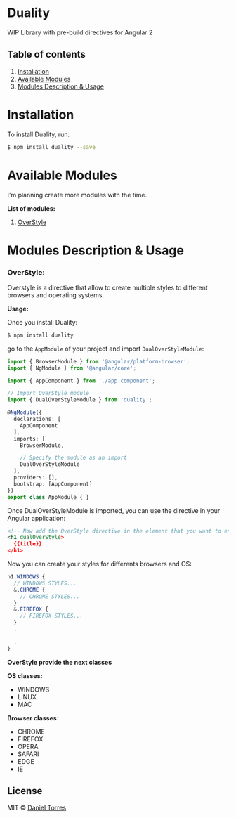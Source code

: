 # Duality

WIP Library with pre-build directives for Angular 2

## Table of contents 
1. [Installation](#installation)
2. [Available Modules](#available-modules)
3. [Modules Description & Usage](#modules-description--usage)

# Installation

To install Duality, run:

```bash
$ npm install duality --save
```

# Available Modules

I'm planning create more modules with the time.

**List of modules:**

1. [OverStyle](#overstyle)

# Modules Description & Usage

### OverStyle:

Overstyle is a directive that allow to create multiple styles to different browsers and operating systems.

**Usage:**

Once you install Duality:

```bash
$ npm install duality
```

go to the `AppModule` of your project and import `DualOverStyleModule`:

```typescript
import { BrowserModule } from '@angular/platform-browser';
import { NgModule } from '@angular/core';

import { AppComponent } from './app.component';

// Import OverStyle module
import { DualOverStyleModule } from 'duality';

@NgModule({
  declarations: [
    AppComponent
  ],
  imports: [
    BrowserModule,

    // Specify the module as an import
    DualOverStyleModule
  ],
  providers: [],
  bootstrap: [AppComponent]
})
export class AppModule { }
```

Once DualOverStyleModule is imported, you can use the directive in your Angular application:

```xml
<!-- Now add the OverStyle directive in the element that you want to enable the multi styles -->
<h1 dualOverStyle>
  {{title}}
</h1>
```
Now you can create your styles for differents browsers and OS:
```sass
h1.WINDOWS {
  // WINDOWS STYLES...
  &.CHROME {
    // CHROME STYLES...
  }
  &.FIREFOX {
    // FIREFOX STYLES...
  }
  .
  .
  .
}
```

**OverStyle provide the next classes**

**OS classes:**
* WINDOWS
* LINUX
* MAC

**Browser classes:**
* CHROME
* FIREFOX
* OPERA
* SAFARI
* EDGE
* IE

## License

MIT © [Daniel Torres](mailto:danny908t@gmail.com)
